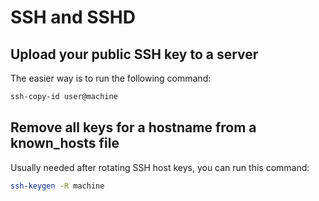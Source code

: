 # SSH and SSHD

## Upload your public SSH key to a server

The easier way is to run the following command:

```sh
ssh-copy-id user@machine
```

## Remove all keys for a hostname from a known_hosts file

Usually needed after rotating SSH host keys, you can run this command:

```sh
ssh-keygen -R machine
```
